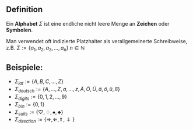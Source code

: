 ## Definition
Ein **Alphabet** $\Sigma$ ist eine endliche nicht leere Menge an **Zeichen** oder **Symbolen**.

Man verwendet oft indizierte Platzhalter als verallgemeinerte Schreibweise,
	z.B. $\Sigma := \{a_1,a_2,a_3,\dots,a_n\} \; n \in \mathbb{N}$

## Beispiele: 
- $\Sigma_{lat} := \{A,B,C,\dots,Z\}$
-  $\Sigma_{deutsch} := \{A,\dots,Z,a,\dots,z,Ä,Ö,Ü,ä,ö,ü,ß\}$
-  $\Sigma_{digits} := \{0,1,2,\dots,9\}$
-  $\Sigma_{bin} := \{0,1\}$
-  $\Sigma_{suits} := \{\heartsuit,\diamondsuit,\spadesuit,\clubsuit\}$
-  $\Sigma_{direction} := \{\Rightarrow,\Leftarrow,\Uparrow,\Downarrow\}$
